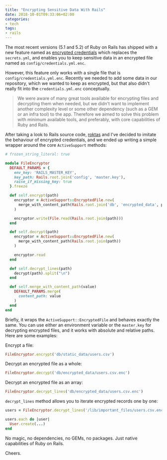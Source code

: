 ```yaml
---
title: "Encrypting Sensitive Data With Rails"
date: 2018-10-01T09:33:06+02:00
categories:
- tech
tags:
- rails
---
```


The most recent versions (5.1 and 5.2) of Ruby on Rails has shipped with a new
feature named as [encrypted credentials](https://edgeguides.rubyonrails.org/security.html#custom-credentials) which replaces the `secrets.yml`, and enables you to keep sensitive data in an
encrypted file named as `config/credentials.yml.enc`.

However, this feature only works with a single file that is
`config/credentials.yml.enc`. Recently we needed to add some data in our
repository, which we wanted to keep as encrypted, but that also didn't really
fit into the `credentials.yml.enc` conceptually.

> We were aware of many great tools available for encrypting files and
> decrypting them when needed, but we didn't want to implement another
> complexity level or some other dependency (such as a GEM or an infra tool) to
> the app. Therefore we aimed to solve this problem with minimum available
> tools, and preferably, with core capabilities of Ruby and Rails.

After taking a look to Rails source code, [roktas](https://github.com/roktas)
and I've decided to imitate the behaviour of encrypted credentials, and we ended
up writing a simple wrapper around the core `ActiveSupport` methods:

```ruby
# frozen_string_literal: true

module FileEncryptor
  DEFAULT_PARAMS = {
    env_key: 'RAILS_MASTER_KEY',
    key_path: Rails.root.join('config', 'master.key'),
    raise_if_missing_key: true
  }.freeze

  def self.encrypt(path)
    encryptor = ActiveSupport::EncryptedFile.new(
      merge_with_content_path(Rails.root.join('db', 'encrypted_data', path.split('/').last + '.enc'))
    )

    encryptor.write(File.read(Rails.root.join(path)))
  end

  def self.decrypt(path)
    encryptor = ActiveSupport::EncryptedFile.new(
      merge_with_content_path(Rails.root.join(path))
    )

    encryptor.read
  end

  def self.decrypt_lines(path)
    decrypt(path).split("\n")
  end

  def self.merge_with_content_path(value)
    DEFAULT_PARAMS.merge(
      content_path: value
    )
  end
end
```

Briefly, it wraps the `ActiveSupport::EncryptedFile` and behaves exactly the
same. You can use either an environment variable or the `master.key` for
decrypting encrypted files, and it works with absolute and relative paths.
Here are some examples:

Encrypt a file:

```ruby
FileEncryptor.encrypt('db/static_data/users.csv')
```

Decrypt an encrypted file as a whole:

```ruby
FileEncryptor.decrypt('db/encrypted_data/users.csv.enc')
```

Decrypt an encrypted file as an array:

```ruby
FileEncryptor.decrypt_lines('db/encrypted_data/users.csv.enc')
```

`decrypt_lines` method allows you to iterate encrypted records one by one:

```ruby
users = FileEncryptor.decrypt_lines('/lib/important_files/users.csv.enc')

users.each do |user|
  User.create(...)
end
```

No magic, no dependencies, no GEMs, no packages. Just native capabilities of
Ruby on Rails.

Cheers.
